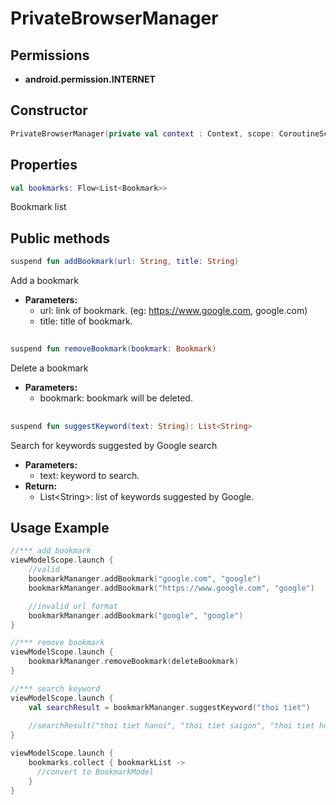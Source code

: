 # PrivateBrowserManager

## Permissions

- **android.permission.INTERNET**

## Constructor

```kotlin
PrivateBrowserManager(private val context : Context, scope: CoroutineScope)
```

## Properties

 ```kotlin
val bookmarks: Flow<List<Bookmark>>
```

Bookmark list

## Public methods

```kotlin
suspend fun addBookmark(url: String, title: String)
```

Add a bookmark

- **Parameters:**
    - url: link of bookmark. (eg: https://www.google.com, google.com)
    - title: title of bookmark.

##

```kotlin
suspend fun removeBookmark(bookmark: Bookmark)
```

Delete a bookmark

- **Parameters:**
    - bookmark: bookmark will be deleted.

##

```kotlin
suspend fun suggestKeyword(text: String): List<String>
```

Search for keywords suggested by Google search

- **Parameters:**
    - text: keyword to search.
- **Return:**
    - List\<String\>: list of keywords suggested by Google.

## Usage Example

```kotlin
//*** add bookmark
viewModelScope.launch {
    //valid
    bookmarkMananger.addBookmark("google.com", "google")
    bookmarkMananger.addBookmark("https://www.google.com", "google")

    //invalid url format 
    bookmarkMananger.addBookmark("google", "google")
}

//*** remove bookmark
viewModelScope.launch {
    bookmarkMananger.removeBookmark(deleteBookmark)
}

//*** search keyword
viewModelScope.launch {
    val searchResult = bookmarkMananger.suggestKeyword("thoi tiet")
  
    //searchResult("thoi tiet hanoi", "thoi tiet saigon", "thoi tiet hom nay",...)
}

viewModelScope.launch {
    bookmarks.collect { bookmarkList ->
      //convert to BookmarkModel
    }
}

```
